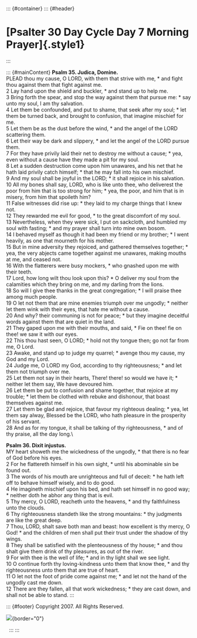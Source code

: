 ::: {#container}
::: {#header}
# [Psalter 30 Day Cycle Day 7 Morning Prayer]{.style1}
:::

::: {#mainContent}
**Psalm 35. Judica, Domine.**\
PLEAD thou my cause, O LORD, with them that strive with me, \* and fight
thou against them that fight against me.\
2 Lay hand upon the shield and buckler, \* and stand up to help me.\
3 Bring forth the spear, and stop the way against them that pursue me:
\* say unto my soul, I am thy salvation.\
4 Let them be confounded, and put to shame, that seek after my soul; \*
let them be turned back, and brought to confusion, that imagine mischief
for me.\
5 Let them be as the dust before the wind, \* and the angel of the LORD
scattering them.\
6 Let their way be dark and slippery, \* and let the angel of the LORD
pursue them.\
7 For they have privily laid their net to destroy me without a cause; \*
yea, even without a cause have they made a pit for my soul.\
8 Let a sudden destruction come upon him unawares, and his net that he
hath laid privily catch himself; \* that he may fall into his own
mischief.\
9 And my soul shall be joyful in the LORD; \* it shall rejoice in his
salvation.\
10 All my bones shall say, LORD, who is like unto thee, who deliverest
the poor from him that is too strong for him; \* yea, the poor, and him
that is in misery, from him that spoileth him?\
11 False witnesses did rise up: \* they laid to my charge things that I
knew not.\
12 They rewarded me evil for good, \* to the great discomfort of my
soul.\
13 Nevertheless, when they were sick, I put on sackcloth, and humbled my
soul with fasting; \* and my prayer shall turn into mine own bosom.\
14 I behaved myself as though it had been my friend or my brother; \* I
went heavily, as one that mourneth for his mother.\
15 But in mine adversity they rejoiced, and gathered themselves
together; \* yea, the very abjects came together against me unawares,
making mouths at me, and ceased not.\
16 With the flatterers were busy mockers, \* who gnashed upon me with
their teeth.\
17 Lord, how long wilt thou look upon this? \* O deliver my soul from
the calamities which they bring on me, and my darling from the lions.\
18 So will I give thee thanks in the great congregation; \* I will
praise thee among much people.\
19 O let not them that are mine enemies triumph over me ungodly; \*
neither let them wink with their eyes, that hate me without a cause.\
20 And why? their communing is not for peace; \* but they imagine
deceitful words against them that are quiet in the land.\
21 They gaped upon me with their mouths, and said, \* Fie on thee! fie
on thee! we saw it with our eyes.\
22 This thou hast seen, O LORD; \* hold not thy tongue then; go not far
from me, O Lord.\
23 Awake, and stand up to judge my quarrel; \* avenge thou my cause, my
God and my Lord.\
24 Judge me, O LORD my God, according to thy righteousness; \* and let
them not triumph over me.\
25 Let them not say in their hearts, There! there! so would we have it;
\* neither let them say, We have devoured him.\
26 Let them be put to confusion and shame together, that rejoice at my
trouble; \* let them be clothed with rebuke and dishonour, that boast
themselves against me.\
27 Let them be glad and rejoice, that favour my righteous dealing; \*
yea, let them say alway, Blessed be the LORD, who hath pleasure in the
prosperity of his servant.\
28 And as for my tongue, it shall be talking of thy righteousness, \*
and of thy praise, all the day long.\

**Psalm 36. Dixit injustus.**\
MY heart showeth me the wickedness of the ungodly, \* that there is no
fear of God before his eyes.\
2 For he flattereth himself in his own sight, \* until his abominable
sin be found out.\
3 The words of his mouth are unrighteous and full of deceit: \* he hath
left off to behave himself wisely, and to do good.\
4 He imagineth mischief upon his bed, and hath set himself in no good
way; \* neither doth he abhor any thing that is evil.\
5 Thy mercy, O LORD, reacheth unto the heavens, \* and thy faithfulness
unto the clouds.\
6 Thy righteousness standeth like the strong mountains: \* thy judgments
are like the great deep.\
7 Thou, LORD, shalt save both man and beast: how excellent is thy mercy,
O God! \* and the children of men shall put their trust under the shadow
of thy wings.\
8 They shall be satisfied with the plenteousness of thy house; \* and
thou shalt give them drink of thy pleasures, as out of the river.\
9 For with thee is the well of life; \* and in thy light shall we see
light.\
10 O continue forth thy loving-kindness unto them that know thee, \* and
thy righteousness unto them that are true of heart.\
11 O let not the foot of pride come against me; \* and let not the hand
of the ungodly cast me down.\
12 There are they fallen, all that work wickedness; \* they are cast
down, and shall not be able to stand.
:::

::: {#footer}
Copyright 2007. All Rights Reserved.

![](http://stats.superstats.com/b/ss/DAVIDMCMANNES/1){border="0"}

 
:::
:::
